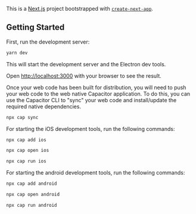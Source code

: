 This is a [Next.js](https://nextjs.org/) project bootstrapped with [`create-next-app`](https://github.com/vercel/next.js/tree/canary/packages/create-next-app).

## Getting Started

First, run the development server:

```bash
yarn dev
```

This will start the development server and the Electron dev tools.

Open [http://localhost:3000](http://localhost:3000) with your browser to see the result.

Once your web code has been built for distribution, you will need to push your web code to the web native Capacitor application. To do this, you can use the Capacitor CLI to "sync" your web code and install/update the required native dependencies.

```bash
npx cap sync
```

For starting the iOS development tools, run the following commands:

```bash
npx cap add ios

npx cap open ios

npx cap run ios
```

For starting the android development tools, run the following commands:

```bash
npx cap add android

npx cap open android

npx cap run android
```
